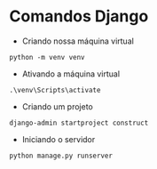 # Comandos Django

- Criando nossa máquina virtual

```
python -m venv venv
```
- Ativando a máquina virtual
```
.\venv\Scripts\activate

```

- Criando um projeto

```
django-admin startproject construct
```
- Iniciando o servidor

```
python manage.py runserver
```

